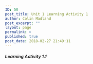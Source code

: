 ```yaml
---
ID: 50
post_title: Unit 1 Learning Activity 1
author: Colin Madland
post_excerpt: ""
layout: page
permalink: >
published: true
post_date: 2018-02-27 21:49:11
---
```


##### Learning Activity 1.1
